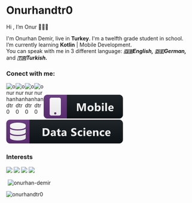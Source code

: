 # Onurhandtr0
Hi , I’m Onur 👨🏻‍💻

I'm Onurhan Demir, live in **Turkey**. I'm a twelfth grade student in school.   
I’m currently learning **Kotlin** | Mobile Development. <br/>
You can speak with me in 3 different language: ***🇬🇧English,*** ***🇩🇪German,*** and ***🇹🇷Turkish.***

### Conect with me:
<a href="https://instagram.com/onurhandtr0/">
  <img align="left" alt="onurhandtr0" width="25px" src="https://cdn.jsdelivr.net/npm/simple-icons@v3/icons/instagram.svg" />
</a>
<a href="https://www.facebook.com/onurhan.demir.180/">
  <img align="left" alt="onurhandtr0" width="25px" src="https://cdn.jsdelivr.net/npm/simple-icons@v3/icons/facebook.svg" />
</a>
<a href="https://twitter.com/Onur38969732">
  <img align="left" alt="onurhandtr0" width="25px" src="https://cdn.jsdelivr.net/npm/simple-icons@v3/icons/twitter.svg" />
</a>
<a href="mailto:st.onurhandtr@gmail.com?subject=test%20subject&body=test%20body">
  <img align="left" alt="onurhandtr0" width="25px" src="https://cdn.jsdelivr.net/npm/simple-icons@v3/icons/gmail.svg" />
</a>
</p>

<br>

![](https://raw.githubusercontent.com/MikeCodesDotNET/ColoredBadges/master/svg/dev/misc/mobile.svg)
![](https://raw.githubusercontent.com/MikeCodesDotNET/ColoredBadges/master/svg/dev/misc/datascience.svg)


### Interests
<img src="https://camo.githubusercontent.com/7d45717e71c8130c598158129539b6823d839015/68747470733a2f2f696d672e736869656c64732e696f2f62616467652f707974686f6e2532302d2532333134333534432e7376673f267374796c653d666f722d7468652d6261646765266c6f676f3d707974686f6e266c6f676f436f6c6f723d7768697465">
<img src="https://img.shields.io/badge/javascript%20-%23323330.svg?&style=for-the-badge&logo=javascript&logoColor=%23F7DF1E">
<img src="https://img.shields.io/badge/sqlite-%2307405e.svg?&style=for-the-badge&logo=sqlite&logoColor=white">
<img src="https://img.shields.io/badge/sqlite-%2307405e.svg?&style=for-the-badge&logo=sqlite&logoColor=white">
<p>&nbsp;<img align="center" src="https://github-readme-stats.vercel.app/api?username=onurhandtr0&show_icons=true" alt="onurhan-demir" /></p>
<p align="left"> <img src="https://komarev.com/ghpvc/?username=onurhandtr0" alt="onurhandtr0" /> </p>

